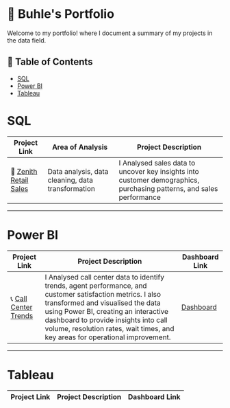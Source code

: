 # 💼 Buhle's Portfolio

Welcome to my portfolio! where I document a summary of my projects in the data field.

## 📃 Table of Contents
- [SQL](#sql)
- [Power BI](#power-bi)
- [Tableau](#tableau)

# SQL

| Project Link | Area of Analysis | Project Description | 
|---|---|---|
| 🏡 [Zenith Retail Sales](https://github.com/Buhle-Mkhwanazi/Retail-Sales-Analysis/blob/main/README.md) | Data analysis, data cleaning, data transformation | I Analysed sales data to uncover key insights into customer demographics, purchasing patterns, and sales performance|

***

# Power BI

| Project Link | Project Description | Dashboard Link |
|---|---|---|
| 📞 [Call Center Trends]() | I Analysed call center data to identify trends, agent performance, and customer satisfaction metrics. I also transformed and visualised the data using Power BI, creating an interactive dashboard to provide insights into call volume, resolution rates, wait times, and key areas for operational improvement. | [Dashboard](https://drive.google.com/file/d/1p-gnQY6qTmYautlr7PBWzFVbKPidgyv4/view?usp=sharing) |

***

# Tableau

| Project Link | Project Description | Dashboard Link |
|---|---|---|

